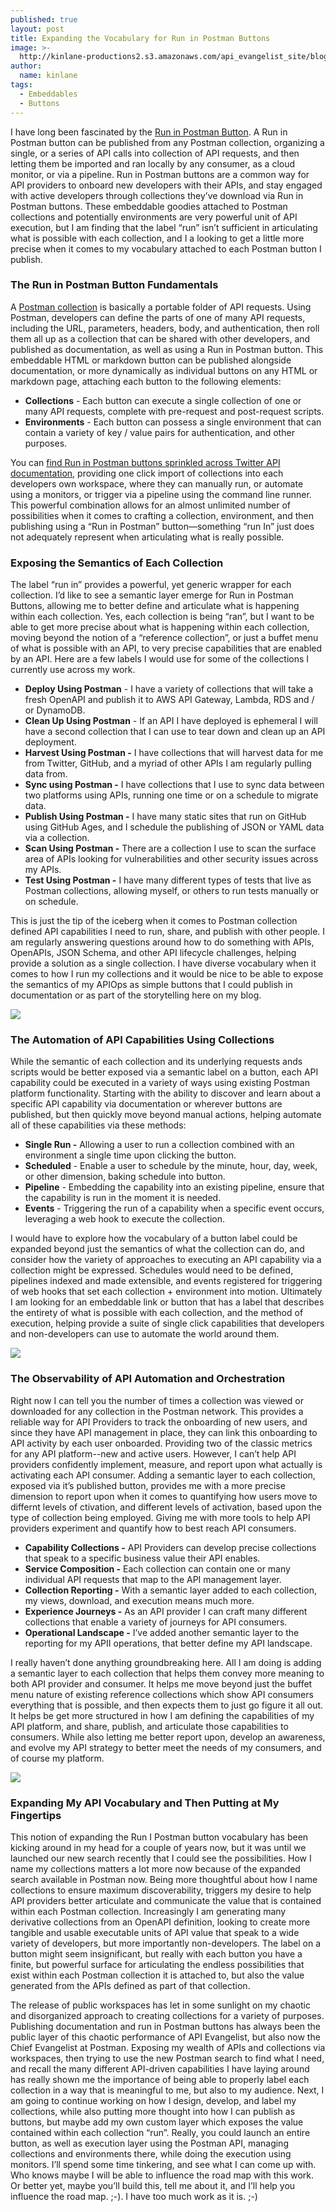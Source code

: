 ```yaml
---
published: true
layout: post
title: Expanding the Vocabulary for Run in Postman Buttons
image: >-
  http://kinlane-productions2.s3.amazonaws.com/api_evangelist_site/blog/screen_shot_2020_12_05_at_4.20.41_pm.png
author:
  name: kinlane
tags:
  - Embeddables
  - Buttons
---
```

I have long been fascinated by the [Run in Postman Button](https://learning.postman.com/docs/publishing-your-api/run-in-postman/creating-run-button/). A Run in Postman button can be published from any Postman collection, organizing a single, or a series of API calls into collection of API requests, and then letting them be imported and ran locally by any consumer, as a cloud monitor, or via a pipeline. Run in Postman buttons are a common way for API providers to onboard new developers with their APIs, and stay engaged with active developers through collections they’ve download via Run in Postman buttons. These embeddable goodies attached to Postman collections and potentially environments are very powerful unit of API execution, but I am finding that the label “run” isn’t sufficient in articulating what is possible with each collection, and I a looking to get a little more precise when it comes to my vocabulary attached to each Postman button I publish.

### The Run in Postman Button Fundamentals

A [Postman collection](https://learning.postman.com/docs/getting-started/creating-the-first-collection/) is basically a portable folder of API requests. Using Postman, developers can define the parts of one of many API requests, including the URL, parameters, headers, body, and authentication, then roll them all up as a collection that can be shared with other developers, and published as documentation, as well as using a Run in Postman button. This embeddable HTML or markdown button can be published alongside documentation, or more dynamically as individual buttons on any HTML or markdown page, attaching each button to the following elements: 

*   **Collections** - Each button can execute a single collection of one or many API requests, complete with pre-request and post-request scripts.
*   **Environments** - Each button can possess a single environment that can contain a variety of key / value pairs for authentication, and other purposes.

You can [find Run in Postman buttons sprinkled across Twitter API documentation](https://developer.twitter.com/en/docs/tools-and-libraries/using-postman), providing one click import of collections into each developers own workspace, where they can manually run, or automate using a monitors, or trigger via a pipeline using the command line runner. This powerful combination allows for an almost unlimited number of possibilities when it comes to crafting a collection, environment, and then publishing using a “Run in Postman” button—something “run In” just does not adequately represent when articulating what is really possible. 

### Exposing the Semantics of Each Collection

The label “run in” provides a powerful, yet generic wrapper for each collection. I’d like to see a semantic layer emerge for Run in Postman Buttons, allowing me to better define and articulate what is happening within each collection. Yes, each collection is being “ran”, but I want to be able to get more precise about what is happening within each collection, moving beyond the notion of a “reference collection”, or just a buffet menu of what is possible with an API, to very precise capabilities that are enabled by an API. Here are a few labels I would use for some of the collections I currently use across my work.

*   **Deploy Using Postman** \- I have a variety of collections that will take a fresh OpenAPI and publish it to AWS API Gateway, Lambda, RDS and / or DynamoDB. 
*   **Clean Up Using Postman** - If an API I have deployed is ephemeral I will have a second collection that I can use to tear down and clean up an API deployment.
*   **Harvest Using Postman -** I have collections that will harvest data for me from Twitter, GitHub, and a myriad of other APIs I am regularly pulling data from.
*   **Sync using Postman -** I have collections that I use to sync data between two platforms using APIs, running one time or on a schedule to migrate data.
*   **Publish Using Postman -** I have many static sites that run on GitHub using GitHub Ages, and I schedule the publishing of JSON or YAML data via a collection.
*   **Scan Using Postman -** There are a collection I use to scan the surface area of APIs looking for vulnerabilities and other security issues across my APIs.
*   **Test Using Postman -** I have many different types of tests that live as Postman collections, allowing myself, or others to run tests manually or on schedule. 

This is just the tip of the iceberg when it comes to Postman collection defined API capabilities I need to run, share, and publish with other people. I am regularly answering questions around how to do something with APIs, OpenAPIs, JSON Schema, and other API lifecycle challenges, helping provide a solution as a single collection. I have diverse vocabulary when it comes to how I run my collections and it would be nice to be able to expose the semantics of my APIOps as simple buttons that I could publish in documentation or as part of the storytelling here on my blog.

![](https://kinlane-productions2.s3.amazonaws.com/algorotoscope-master/america-immigration_dumping-ground-cloks-many-of-them.jpg)

### The Automation of API Capabilities Using Collections

While the semantic of each collection and its underlying requests ands scripts would be better exposed via a semantic label on a button, each API capability could be executed in a variety of ways using existing Postman platform functionality. Starting with the ability to discover and learn about a specific API capability via documentation or wherever buttons are published, but then quickly move beyond manual actions, helping automate all of these capabilities via these methods: 

*   **Single Run -** Allowing a user to run a collection combined with an environment a single time upon clicking the button.
*   **Scheduled** - Enable a user to schedule by the minute, hour, day, week, or other dimension, baking schedule into button.
*   **Pipeline** - Embedding the capability into an existing pipeline, ensure that the capability is run in the moment it is needed.
*   **Events** - Triggering the run of a capability when a specific event occurs, leveraging a web hook to execute the collection.

I would have to explore how the vocabulary of a button label could be expanded beyond just the semantics of what the collection can do, and consider how the variety of approaches to executing an API capability via a collection might be expressed. Schedules would need to be defined, pipelines indexed and made extensible, and events registered for triggering of web hooks that set each collection + environment into motion. Ultimately I am looking for an embeddable link or button that has a label that describes the entirety of what is possible with each collection, and the method of execution, helping provide a suite of single click capabilities that developers and non-developers can use to automate the world around them. 

![](https://kinlane-productions2.s3.amazonaws.com/algorotoscope-master/america-immigration_dumping-ground-docks-water-front-ships-containers.jpg)

### The Observability of API Automation and Orchestration

Right now I can tell you the number of times a collection was viewed or downloaded for any collection in the Postman network. This provides a reliable way for API Providers to track the onboarding of new users, and since they have API management in place, they can link this onboarding to API activity by each user onboarded. Providing two of the classic metrics for any API platform--new and active users. However, I can’t help API providers confidently implement, measure, and report upon what actually is activating each API consumer. Adding a semantic layer to each collection, exposed via it’s published button, provides me with a more precise dimension to report upon when it comes to quantifying how users move to differnt levels of ctivation, and different levels of activation, based upon the type of collection being employed. Giving me with more tools to help API providers experiment and quantify how to best reach API consumers. 

*   **Capability Collections -** API Providers can develop precise collections that speak to a specific business value their API enables.
*   **Service Composition -** Each collection can contain one or many individual API requests that map to the API management layer.
*   **Collection Reporting -** With a semantic layer added to each collection, my views, download, and execution means much more.
*   **Experience Journeys -** As an API provider I can craft many different collections that enable a variety of journeys for API consumers.
*   **Operational Landscape -** I’ve added another semantic layer to the reporting for my APII operations, that better define my API landscape.

I really haven’t done anything groundbreaking here. All I am doing is adding a semantic layer to each collection that helps them convey more meaning to both API provider and consumer. It helps me move beyond just the buffet menu nature of existing reference collections which show API consumers everything that is possible, and then expects them to just go figure it all out. It helps be get more structured in how I am defining the capabilities of my API platform, and share, publish, and articulate those capabilities to consumers. While also letting me better report upon, develop an awareness, and evolve my API strategy to better meet the needs of my consumers, and of course my platform.

![](https://kinlane-productions2.s3.amazonaws.com/algorotoscope-master/america-immigration_dumping-ground-turing-front-view.jpg)

### Expanding My API Vocabulary and Then Putting at My Fingertips

This notion of expanding the Run I Postman button vocabulary has been kicking around in my head for a couple of years now, but it was until we launched our new search recently that I could see the possibilities. How I name my collections matters a lot more now because of the expanded search available in Postman now. Being more thoughtful about how I name collections to ensure maximum discoverability, triggers my desire to help API providers better articulate and communicate the value that is contained within each Postman collection. Increasingly I am generating many derivative collections from an OpenAPI definition, looking to create more tangible and usable executable units of API value that speak to a wide variety of developers, but more importantly non-developers. The label on a button might seem insignificant, but really with each button you have a finite, but powerful surface for articulating the endless possibilities that exist within each Postman collection it is attached to, but also the value generated from the APIs defined as part of that collection.

The release of public workspaces has let in some sunlight on my chaotic and disorganized approach to creating collections for a variety of purposes. Publishing documentation and run in Postman buttons has always been the public layer of this chaotic performance of API Evangelist, but also now the Chief Evangelist at Postman. Exposing my wealth of APIs and collections via workspaces, then trying to use the new Postman search to find what I need, and recall the many different API-driven capabilities I have laying around has really shown me the importance of being able to properly label each collection in a way that is meaningful to me, but also to my audience. Next, I am going to continue working on how I design, develop, and label my collections, while also putting more thought into how I can publish as buttons, but maybe add my own custom layer which exposes the value contained within each collection “run”. Really, you could launch an entire button, as well as execution layer using the Postman API, managing collections and environments there, while doing the execution using monitors. I’ll spend some time tinkering, and see what I can come up with. Who knows maybe I will be able to influence the road map with this work. Or better yet, maybe you’ll build this, tell me about it, and I’ll help you influence the road map. ;-). I have too much work as it is. ;-)